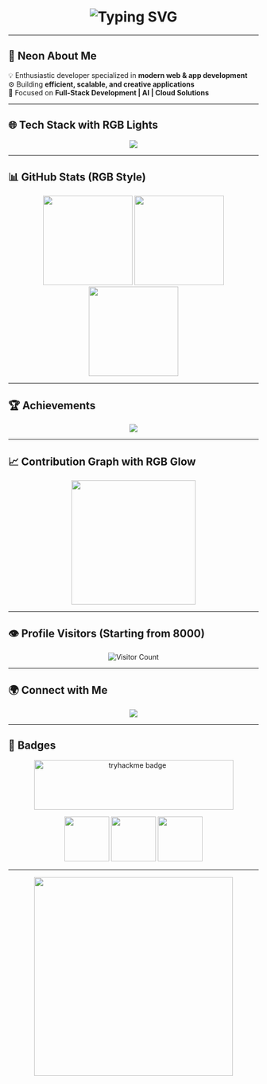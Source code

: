 <!-- 🌈 Mudit Bhatt - RGB Powered GitHub Profile README -->

<h1 align="center">
  <img src="https://readme-typing-svg.herokuapp.com?font=Orbitron&size=35&duration=3000&pause=1000&color=FF00FF,00FFFF,00FF00&center=true&vCenter=true&width=700&lines=Hey%2C+I'm+Mudit+Bhatt+🙋🏻‍♂️;🚀+Full+Stack+Developer;⚡+Building+Modern+Apps+%26+Systems" alt="Typing SVG" />
</h1>

---

## 🌈 Neon About Me  
💡 Enthusiastic developer specialized in **modern web & app development**  
⚙️ Building **efficient, scalable, and creative applications**  
🎯 Focused on **Full-Stack Development | AI | Cloud Solutions**  

---

## 🌐 Tech Stack with RGB Lights
<p align="center">
  <img src="https://github-widgetbox.vercel.app/api/skills?skills=react,next,angular,bootstrap,threejs,nodejs,express,dotnet,laravel,flask,mongodb,mysql,oracle,aws,firebase,js,ts,python,java,cpp&includeNames=true&theme=radical" />
</p>

---

## 📊 GitHub Stats (RGB Style)
<div align="center">

<img src="https://github-readme-stats.vercel.app/api?username=muditbhatt-5&show_icons=true&theme=tokyonight&hide_border=true&bg_color=000000&title_color=FF00FF&icon_color=00FFFF" height="180" />

<img src="https://github-readme-streak-stats.herokuapp.com?user=muditbhatt-5&theme=tokyonight&hide_border=true&ring=00FFFF&fire=FF00FF&currStreakLabel=00FF99" height="180" />

<img src="https://github-readme-stats.vercel.app/api/top-langs/?username=muditbhatt-5&layout=compact&theme=tokyonight&hide_border=true&bg_color=000000&title_color=FF00FF" height="180" />

</div>

---

## 🏆 Achievements  
<p align="center">
  <img src="https://github-profile-trophy.vercel.app/?username=muditbhatt-5&theme=radical&no-frame=true&row=1&column=7" />
</p>

---

## 📈 Contribution Graph with RGB Glow
<p align="center">
  <img src="https://github-readme-activity-graph.vercel.app/graph?username=muditbhatt-5&bg_color=000000&color=00FFFF&line=FF00FF&point=00FF99&theme=react-dark" height="250" />
</p>

---

## 👁️ Profile Visitors (Starting from 8000)
<p align="center">
  <img src="https://komarev.com/ghpvc/?username=muditbhatt-5&label=👁️+Visitors+Count&color=FF00FF&style=for-the-badge&base=8000" alt="Visitor Count"/>
</p>

---

## 🌍 Connect with Me  
<p align="center">
  <a href="https://bio.link/themudit_18">
    <img src="https://img.shields.io/badge/Connect-Bio.Link-00FFFF?style=for-the-badge&logo=hyper&logoColor=white&labelColor=000000" />
  </a>
</p>

---

## 🏅 Badges  
<p align="center">
  <img src="https://tryhackme-badges.s3.amazonaws.com/muditbhatt5.png?update=1" width="401" height="100" alt="tryhackme badge" />
</p>

<p align="center">
  <img src="https://github.githubassets.com/assets/profile-first-issue-dark-b8dbb02687b2.svg" height="90" />
  <img src="https://github.githubassets.com/assets/profile-first-pr-dark-bc160471dcac.svg" height="90" />
  <img src="https://github.githubassets.com/assets/profile-first-repo-dark-25579720acb4.svg" height="90" />
</p>

---

<p align="center">
  <img src="https://media.tenor.com/I6kN-6X7nhAAAAAj/loading-buffering.gif" width="400" />
</p>
